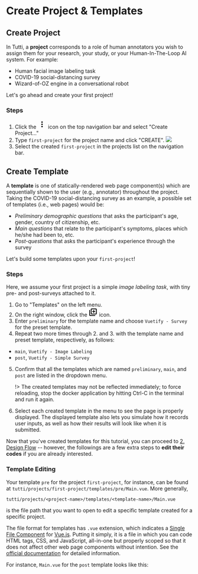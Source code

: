 # Create Project & Templates

## Create Project

In Tutti, a **project** corresponds to a role of human annotators you wish to assign them for your research, your study, or your Human-In-The-Loop AI system. For example:

- Human facial image labeling task
- COVID-19 social-distancing survey
- Wizard-of-OZ engine in a conversational robot

Let's go ahead and create your first project!

### Steps

1. Click the <svg width="24" height="24" viewBox="0 0 24 24"><path d="M12,16A2,2 0 0,1 14,18A2,2 0 0,1 12,20A2,2 0 0,1 10,18A2,2 0 0,1 12,16M12,10A2,2 0 0,1 14,12A2,2 0 0,1 12,14A2,2 0 0,1 10,12A2,2 0 0,1 12,10M12,4A2,2 0 0,1 14,6A2,2 0 0,1 12,8A2,2 0 0,1 10,6A2,2 0 0,1 12,4Z" /></svg> icon on the top navigation bar and select "Create Project..."
2. Type `first-project` for the project name and click "CREATE".
   <img src="/_media/create-prj-screenshot.png" />
3. Select the created `first-project` in the projects list on the navigation bar.

## Create Template

A **template** is one of statically-rendered web page component(s) which are sequentially shown to the user (e.g., annotator) throughout the project. Taking the COVID-19 social-distancing survey as an example, a possible set of templates (i.e., web pages) would be:

- *Preliminary demographic questions* that asks the participant's age, gender, country of citizenship, etc.
- *Main questions* that relate to the participant's symptoms, places which he/she had been to, etc.
- *Post-questions* that asks the participant's experience through the survey

Let's build some templates upon your `first-project`!

### Steps

Here, we assume your first project is a simple *image labeling task*, with tiny pre- and post-surveys attached to it.

1. Go to "Templates" on the left menu.
2. On the right window, click the <svg width="24" height="24" viewBox="0 0 24 24"><path d="M18 11H15V14H13V11H10V9H13V6H15V9H18M20 4V16H8V4H20M20 2H8C6.9 2 6 2.9 6 4V16C6 17.11 6.9 18 8 18H20C21.11 18 22 17.11 22 16V4C22 2.9 21.11 2 20 2M4 6H2V20C2 21.11 2.9 22 4 22H18V20H4V6Z" /></svg> icon.
3. Enter `preliminary` for the template name and choose `Vuetify - Survey` for the preset template.
4. Repeat two more times through 2. and 3. with the template name and preset template, respectively, as follows:
  - `main`, `Vuetify - Image Labeling`
  - `post`, `Vuetify - Simple Survey`
5. Confirm that all the templates which are named `preliminary`, `main`, and `post` are listed in the dropdown menu.

   !> The created templates may not be reflected immediately; to force reloading, stop the docker application by hitting Ctrl-C in the terminal and run it again.

6. Select each created template in the menu to see the page is properly displayed. The displayed template also lets you simulate how it records user inputs, as well as how their results will look like when it is submitted.

Now that you've created templates for this tutorial, you can proceed to [2. Design Flow](/tutorial/flow.md) -- however, the followings are a few extra steps to **edit their codes** if you are already interested.


### Template Editing

Your template `pre` for the project `first-project`, for instance, can be found at `tutti/projects/first-project/templates/pre/Main.vue`. More generally,
```
tutti/projects/<project-name>/templates/<template-name>/Main.vue
```
is the file path that you want to open to edit a specific template created for a specific project.

The file format for templates has `.vue` extension, which indicates a [Single File Component](https://vuejs.org/v2/guide/single-file-components.html) for [Vue.js](https://vuejs.org/).
Putting it simply, it is a file in which you can code HTML tags, CSS, and JavaScript, all-in-one but properly scoped so that it does not affect other web page components without intention.
See the [official documentation](https://vuejs.org/v2/guide/single-file-components.html) for detailed information.

For instance, `Main.vue` for the `post` template looks like this:

```vue

```
